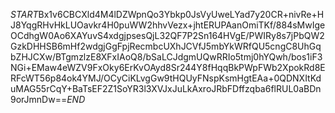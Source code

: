 $START$Bx1v6CBCXld4M4lDZWpnQo3Ybkp0JsVyUweLYad7y20CR+nivRe+HJ8YqgRHvHkLUOavkr4H0puWW2hhvVezx+jhtERUPAanOmiTKf/884sMwIgeOCdhgW0Ao6XAYuvS4xdgjpsesQjL32QF7P2Sn164HVgE/PWIRy8s7jPbQW2GzkDHHSB6mHf2wdgjGgFpjRecmbcUXhJCVfJ5mbYkWRfQU5cngC8UhGqbZHJCXw/BTgmzlzE8XFxIAoQ8/bSaLCJdgmUQwRRIo5tmj0hYQwh/bos1iF3NGi+EMaw4eWZV9FxOky6ErKvOAyd8Sr244Y8fHqqBkPWpFWb2XpokRd8ERFcWT56p84ok4YMJ/OCyCiKLvgGw9tHQUyFNspKsmHgtEAa+0QDNXItKduMAG55rCqY+BaTsEF2Z1SoYR3l3XVJxJuLkAxroJRbFDffzqba6flRUL0aBDn9orJmnDw==$END$